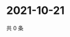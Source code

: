 # 2021-10-21

共 0 条

<!-- BEGIN -->
<!-- 最后更新时间 Thu Oct 21 2021 05:12:59 GMT+0800 (China Standard Time) -->

<!-- END -->
